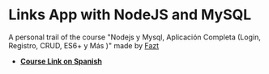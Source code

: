 # Links App with NodeJS and MySQL

A personal trail of the course "Nodejs y Mysql, Aplicación Completa (Login, Registro, CRUD, ES6+ y Más )" made by [Fazt](https://github.com/fazt)

- **[Course Link on Spanish](https://youtu.be/qJ5R9WTW0_E)**
